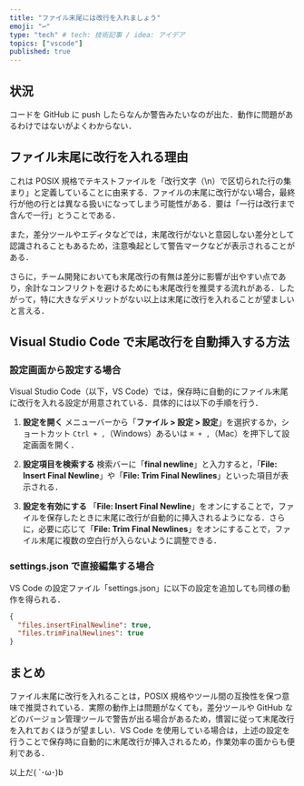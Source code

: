 ```yaml
---
title: "ファイル末尾には改行を入れましょう"
emoji: "↩️"
type: "tech" # tech: 技術記事 / idea: アイデア
topics: ["vscode"]
published: true
---
```


## 状況

コードを GitHub に push したらなんか警告みたいなのが出た．動作に問題があるわけではないがよくわからない．

## ファイル末尾に改行を入れる理由

これは POSIX 規格でテキストファイルを「改行文字（\\n）で区切られた行の集まり」と定義していることに由来する．ファイルの末尾に改行がない場合，最終行が他の行とは異なる扱いになってしまう可能性がある．要は「一行は改行まで含んで一行」とうことである．

また，差分ツールやエディタなどでは，末尾改行がないと意図しない差分として認識されることもあるため，注意喚起として警告マークなどが表示されることがある．

さらに，チーム開発においても末尾改行の有無は差分に影響が出やすい点であり，余計なコンフリクトを避けるためにも末尾改行を推奨する流れがある．したがって，特に大きなデメリットがない以上は末尾に改行を入れることが望ましいと言える．

## Visual Studio Code で末尾改行を自動挿入する方法

### 設定画面から設定する場合

Visual Studio Code（以下，VS Code）では，保存時に自動的にファイル末尾に改行を入れる設定が用意されている．具体的には以下の手順を行う．

1. **設定を開く**
   メニューバーから「**ファイル > 設定 > 設定**」を選択するか，ショートカット `Ctrl + ,`（Windows）あるいは `⌘ + ,`（Mac）を押下して設定画面を開く．

2. **設定項目を検索する**
   検索バーに「**final newline**」と入力すると，「**File: Insert Final Newline**」や「**File: Trim Final Newlines**」といった項目が表示される．

3. **設定を有効にする**
   「**File: Insert Final Newline**」をオンにすることで，ファイルを保存したときに末尾に改行が自動的に挿入されるようになる．さらに，必要に応じて「**File: Trim Final Newlines**」をオンにすることで，ファイル末尾に複数の空白行が入らないように調整できる．

### settings.json で直接編集する場合

VS Code の設定ファイル「settings.json」に以下の設定を追加しても同様の動作を得られる．

```json
{
  "files.insertFinalNewline": true,
  "files.trimFinalNewlines": true
}
```

## まとめ

ファイル末尾に改行を入れることは，POSIX 規格やツール間の互換性を保つ意味で推奨されている．実際の動作上は問題がなくても，差分ツールや GitHub などのバージョン管理ツールで警告が出る場合があるため，慣習に従って末尾改行を入れておくほうが望ましい．VS Code を使用している場合は，上述の設定を行うことで保存時に自動的に末尾改行が挿入されるため，作業効率の面からも便利である．

以上だ( `･ω･)b

